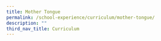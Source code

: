 ```yaml
---
title: Mother Tongue
permalink: /school-experience/curriculum/mother-tongue/
description: ""
third_nav_title: Curriculum
---
```

